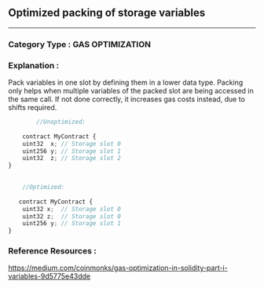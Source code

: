 ## Optimized packing of storage variables


---

### **Category Type** : GAS OPTIMIZATION


### **Explanation** :


  Pack variables in one slot by defining them in a lower data type.
    Packing only helps when multiple variables of the packed slot are being accessed in the same call.
    If not done correctly, it increases gas costs instead, due to shifts required.

```javascript
    	//Unoptimized:
    
	contract MyContract {
 	uint32  x; // Storage slot 0
 	uint256 y; // Storage slot 1
 	uint32  z; // Storage slot 2
}

    
	//Optimized:
    
   contract MyContract {
	uint32 x;  // Storage slot 0
	uint32 z;  // Storage slot 0
	uint256 y; // Storage slot 1
}


```


### **Reference Resources** : 

https://medium.com/coinmonks/gas-optimization-in-solidity-part-i-variables-9d5775e43dde


